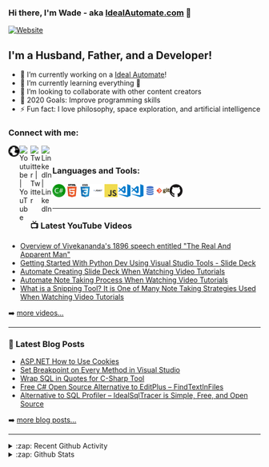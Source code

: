 ### Hi there, I'm Wade - aka [IdealAutomate.com][website] 👋

[![Website](http://img.shields.io/website?label=IdealAutomate.com&style=for-the-badge&url=http%3A%2F%2Fidealautomate.com)](http://idealautomate.com/)


## I'm a Husband, Father, and a Developer!

- 🔭 I’m currently working on a [Ideal Automate][website]!
- 🌱 I’m currently learning everything 🤣
- 👯 I’m looking to collaborate with other content creators
- 🥅 2020 Goals: Improve programming skills 
- ⚡ Fun fact: I love philosophy, space exploration, and artificial intelligence



### Connect with me:

[<img align="left" alt="idealautomate.com" width="22px" title="Ideal Automate website" src="https://raw.githubusercontent.com/iconic/open-iconic/master/svg/globe.svg" />][website]
[<img align="left" alt="Youtube | YouTube" width="22px" title="Youtube" src="https://cdn.jsdelivr.net/npm/simple-icons@v3/icons/youtube.svg" />][youtube]
[<img align="left" alt="Twitter | Twitter" width="22px" title="Twitter" src="https://cdn.jsdelivr.net/npm/simple-icons@v3/icons/twitter.svg" />][twitter]
[<img align="left" alt="LinkedIn | LinkedIn" width="22px" title="LinkedIn" src="https://cdn.jsdelivr.net/npm/simple-icons@v3/icons/linkedin.svg" />][linkedin]


<br />

### Languages and Tools:

[<img align="left" alt="C Sharp" width="26px" title="C-Sharp" src="https://raw.githubusercontent.com/github/explore/80688e429a7d4ef2fca1e82350fe8e3517d3494d/topics/csharp/csharp.png" />][idealautomateplaylist]

[<img align="left" alt="HTML5" width="26px" title="HTML5" src="https://raw.githubusercontent.com/github/explore/80688e429a7d4ef2fca1e82350fe8e3517d3494d/topics/html/html.png" />][idealautomateplaylist]
[<img align="left" alt="CSS3" width="26px" title="CSS3" src="https://raw.githubusercontent.com/github/explore/80688e429a7d4ef2fca1e82350fe8e3517d3494d/topics/css/css.png" />][idealautomateplaylist]
[<img align="left" alt="Jquery" width="26px" title="JQuery" src="https://raw.githubusercontent.com/github/explore/80688e429a7d4ef2fca1e82350fe8e3517d3494d/topics/jquery/jquery.png" />][idealautomateplaylist]
[<img align="left" alt="JavaScript" width="26px" title="Javascript" src="https://raw.githubusercontent.com/github/explore/80688e429a7d4ef2fca1e82350fe8e3517d3494d/topics/javascript/javascript.png" />][idealautomateplaylist]

[<img align="left" alt="Visual Studio" width="26px" title="Visual Studio" src="https://raw.githubusercontent.com/github/explore/80688e429a7d4ef2fca1e82350fe8e3517d3494d/topics/visual-studio-code/visual-studio-code.png" />][idealautomateplaylist]

[<img align="left" alt="Visual Studio Code" width="26px" title="Visual Studio Code" src="https://raw.githubusercontent.com/github/explore/80688e429a7d4ef2fca1e82350fe8e3517d3494d/topics/visual-studio-code/visual-studio-code.png" />][idealautomateplaylist]

[<img align="left" alt="SQL" width="26px" title="Sql Server"  src="https://raw.githubusercontent.com/github/explore/80688e429a7d4ef2fca1e82350fe8e3517d3494d/topics/sql/sql.png" />][idealautomateplaylist]

[<img align="left" alt="Git" width="26px" title="Git" src="https://raw.githubusercontent.com/github/explore/80688e429a7d4ef2fca1e82350fe8e3517d3494d/topics/git/git.png" />][idealautomateplaylist]
[<img align="left" alt="GitHub" width="26px" title="Github" src="https://raw.githubusercontent.com/github/explore/78df643247d429f6cc873026c0622819ad797942/topics/github/github.png" />][idealautomateplaylist]


<br />
<br />

---

### 📺 Latest YouTube Videos

<!-- YOUTUBE:START -->
- [Overview of Vivekananda's 1896 speech entitled "The Real And Apparent Man"](https://www.youtube.com/watch?v=RnsrQPewpAc)
- [Getting Started With Python Dev Using Visual Studio Tools - Slide Deck](https://www.youtube.com/watch?v=DIt_U35Q4BU)
- [Automate Creating Slide Deck When Watching Video Tutorials](https://www.youtube.com/watch?v=xYWV-7dw_3c)
- [Automate Note Taking Process When Watching Video Tutorials](https://www.youtube.com/watch?v=4N6r6Wp1fPI)
- [What is a Snipping Tool? It is One of Many Note Taking Strategies Used When Watching Video Tutorials](https://www.youtube.com/watch?v=qhW5F059eBQ)
<!-- YOUTUBE:END -->

➡️ [more videos...](https://www.youtube.com/c/WadeHarvey)

---

### 📕 Latest Blog Posts

<!-- BLOG-POST-LIST:START -->
- [ASP.NET How to Use Cookies](http://idealprogrammer.com/knowledge-base/asp-net/aspnet-cookies/)
- [Set Breakpoint on Every Method in Visual Studio](http://idealprogrammer.com/net-languages/visual-studio-c/set-breakpoint-method-visual-studio/)
- [Wrap SQL in Quotes for C-Sharp Tool](http://idealprogrammer.com/net-languages/c/wrap-sql-quotes-csharp-tool/)
- [Free C# Open Source Alternative to EditPlus – FindTextInFiles](http://idealprogrammer.com/development_tools/file-search/free-open-source-alternative-editplus-findtextinfiles/)
- [Alternative to SQL Profiler – IdealSqlTracer is Simple, Free, and Open Source](http://idealprogrammer.com/net-languages/c/idealsqltracer-simple-free-open-source-alternative-sql-profiler/)
<!-- BLOG-POST-LIST:END -->

➡️ [more blog posts...](http://idealprogrammer.com/)

---

<details>
  <summary>:zap: Recent Github Activity</summary>
  
<!--START_SECTION:activity-->

<!--END_SECTION:activity-->

</details>

<details>
  <summary>:zap: Github Stats</summary>

  <img align="left" alt="harvey007y's Github Stats" src="https://github-readme-stats.codestackr.vercel.app/api?username=harvey007y&show_icons=true&hide_border=true" />

  [![Top Langs](https://github-readme-stats.vercel.app/api/top-langs/?username=harvey007y)](https://github.com/anuraghazra/github-readme-stats)


</details>

[website]: http://idealautomate.com/
[twitter]: https://twitter.com/aspnetvideos
[youtube]: https://www.youtube.com/c/WadeHarvey
[linkedin]: https://www.linkedin.com/in/harvey007
[idealautomateplaylist]: https://www.youtube.com/playlist?list=PL8F65890C0CF62DCD


